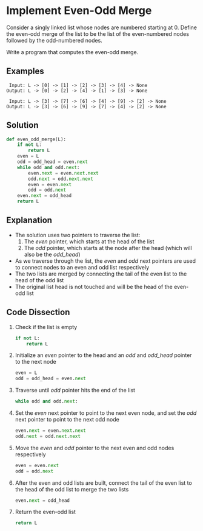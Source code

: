 # Implement Even-Odd Merge
Consider a singly linked list whose nodes are numbered starting at 0. Define the even-odd merge of the list to be the list of the even-numbered nodes followed by the odd-numbered nodes.  
  
Write a program that computes the even-odd merge.
  
## Examples
```
 Input: L -> [0] -> [1] -> [2] -> [3] -> [4] -> None
Output: L -> [0] -> [2] -> [4] -> [1] -> [3] -> None

 Input: L -> [3] -> [7] -> [6] -> [4] -> [9] -> [2] -> None
Output: L -> [3] -> [6] -> [9] -> [7] -> [4] -> [2] -> None
```
  
## Solution
```python
def even_odd_merge(L):
    if not L:
        return L
    even = L
    odd = odd_head = even.next
    while odd and odd.next:
        even.next = even.next.next
        odd.next = odd.next.next
        even = even.next
        odd = odd.next
    even.next = odd_head
    return L
```
  
## Explanation
* The solution uses two pointers to traverse the list:
    1. The _even_ pointer, which starts at the head of the list
    2. The _odd_ pointer, which starts at the node after the head (which will also be the *odd_head*)
* As we traverse through the list, the _even_ and _odd_ next pointers are used to connect nodes to an even and odd list respectively
* The two lists are merged by connecting the tail of the even list to the head of the odd list
* The original list head is not touched and will be the head of the even-odd list
  
## Code Dissection
1. Check if the list is empty
    ```python
    if not L:
        return L
    ```
2. Initialize an _even_ pointer to the head and an _odd_ and *odd_head* pointer to the next node
    ```python
    even = L
    odd = odd_head = even.next
    ```
3. Traverse until _odd_ pointer hits the end of the list
    ```python
    while odd and odd.next:
    ```
4. Set the _even_ next pointer to point to the next even node, and set the _odd_ next pointer to point to the next odd node
    ```python
    even.next = even.next.next
    odd.next = odd.next.next
    ```
5. Move the _even_ and _odd_ pointer to the next even and odd nodes respectively
    ```python
    even = even.next
    odd = odd.next
    ```
6. After the even and odd lists are built, connect the tail of the even list to the head of the odd list to merge the two lists
    ```python
    even.next = odd_head
    ```
7. Return the even-odd list
    ```python
    return L
    ```
